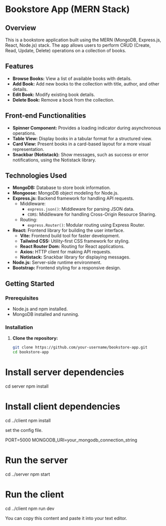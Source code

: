 # Bookstore App (MERN Stack)

## Overview

This is a bookstore application built using the MERN (MongoDB, Express.js, React, Node.js) stack. The app allows users to perform CRUD (Create, Read, Update, Delete) operations on a collection of books.

## Features

- **Browse Books:** View a list of available books with details.
- **Add Book:** Add new books to the collection with title, author, and other details.
- **Edit Book:** Modify existing book details.
- **Delete Book:** Remove a book from the collection.

## Front-end Functionalities

- **Spinner Component:** Provides a loading indicator during asynchronous operations.
- **Table View:** Display books in a tabular format for a structured view.
- **Card View:** Present books in a card-based layout for a more visual representation.
- **Snackbar (Notistack):** Show messages, such as success or error notifications, using the Notistack library.

## Technologies Used

- **MongoDB:** Database to store book information.
- **Mongoose:** MongoDB object modeling for Node.js.
- **Express.js:** Backend framework for handling API requests.
  - Middleware:
    - `express.json()`: Middleware for parsing JSON data.
    - `CORS`: Middleware for handling Cross-Origin Resource Sharing.
  - Routing:
    - `express.Router()`: Modular routing using Express Router.
- **React:** Frontend library for building the user interface.
  - **Vite:** Frontend build tool for faster development.
  - **Tailwind CSS:** Utility-first CSS framework for styling.
  - **React Router Dom:** Routing for React applications.
  - **Axios:** HTTP client for making API requests.
  - **Notistack:** Snackbar library for displaying messages.
- **Node.js:** Server-side runtime environment.
- **Bootstrap:** Frontend styling for a responsive design.

## Getting Started

### Prerequisites

- Node.js and npm installed.
- MongoDB installed and running.

### Installation

1. **Clone the repository:**

   ```bash
   git clone https://github.com/your-username/bookstore-app.git
   cd bookstore-app

   ```

# Install server dependencies

cd server
npm install

# Install client dependencies

cd ../client
npm install

set the config file.

PORT=5000
MONGODB_URI=your_mongodb_connection_string

# Run the server

cd ../server
npm start

# Run the client

cd ../client
npm run dev

You can copy this content and paste it into your text editor.
